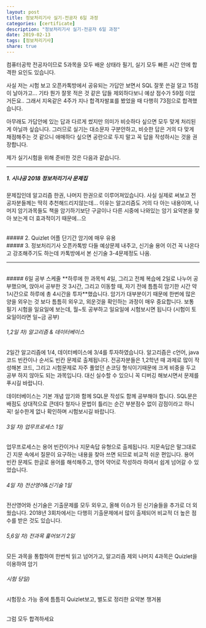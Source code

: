 ```yaml
---
layout: post
title: 정보처리기사 실기-전공자 6일 과정
categories: [certificate]
description: "정보처리기사 실기-전공자 6일 과정"
date: 2019-02-13
tags: [정보처리기사]
share: true
---
```



컴퓨터공학 전공자이므로 5과목을 모두 배운 상태라 필기, 실기 모두 빠른 시간 안에 합격한 요인도 있습니다.

사실 저는 시험 보고 오픈카톡방에서 공유되는 가답안 보면서 SQL 잘못 쓴걸 알고 15점이 날아가고... 기타 뭔가 잘못 적은 것 같은 답들 제외하다보니 예상 점수가 59점 이었거든요.. 그래서 지옥같은 4주가 지나 합격자발표를 봤었을 때 다행히 73점으로 합격했습니다.

아무래도 가답안에 있는 답과 다르게 썼지만 의미가 비슷하다 싶으면 모두 맞게 처리된게 아닐까 싶습니다. 그러므로 실기는 대소문자 구분안하고, 비슷한 답은 거의 다 맞게 채점해주는 것 같으니 애매하다 싶으면 공란으로 두지 말고 꼭 답을 작성하시는 것을 권장합니다.

제가 실기시험을 위해 준비한 것은 다음과 같습니다.

--------------

##### 1. 시나공 2018 정보처리기사 문제집
문제집인데 알고리즘 한권, 나머지 한권으로 이루어져있습니다. 사실 실제로 써보고 전공자분들께는 딱히 추천해드리지않는데... 이유는 알고리즘도 거의 다 아는 내용이며, 나머지 암기과목들도 책을 암기하기보단 구글이나 다른 시중에 나와있는 암기 요약본을 찾아 보는게 더 효과적이기 때문에...으

<br>
##### 2. Quizlet 어플
단기간 암기에 매우 유용

<br>
##### 3. 정보처리기사 오픈카톡방
다들 예상문제 내주고, 신기술 용어 이건 꼭 나온다고 강조해주기도 하는데 카톡방에서 본 신기술 3-4문제정도 나옴.

--------------
<br>
##### 6일 공부 스케줄
**하루에 한 과목씩 4일, 그리고 전체 복습에 2일로 나누어 공부했으며,
앉아서 공부한 것 3시간, 그리고 이동할 때, 자기 전에 틈틈히 암기한 시간 약 1시간으로 하루에 총 4시간을 투자**했습니다.
암기가 대부분이기 때문에 한번에 많은 양을 외우는 것 보다 틈틈히 외우고, 외운것을 확인하는 과정이 매우 중요합니다.
보통 필기 시험을 일요일에 보는데, 월~토 공부하고 일요일에 시험보시면 됩니다 (시험이 토요일이라면 일~금 공부)


###### 1,2일 차) 알고리즘 & 데이터베이스
2일간 알고리즘에 1/4, 데이터베이스에 3/4를 투자하였습니다.
알고리즘은 c언어, java 코드 빈칸이나 순서도 빈칸 문제로 출제됩니다.
전공자분들은 1,2학년 때 과제로 많이 작성해본 코드, 그리고 시험문제로 자주 풀었던 손코딩 형식이기때문에 크게 비중을 두고 공부 하지 않아도 되는 과목입니다. 대신 실수할 수 있으니 꼭 디버깅 해보시면서 문제를 푸시길 바랍니다.

데이터베이스는 기본 개념 암기와 함께 SQL문 작성도 함께 공부해야 합니다.
SQL문은 배점도 상대적으로 큰데다 철자나 문법이 틀리는 순간 부분점수 없이 감점이라고 하니 꼭! 실수한게 없나 확인하며 시험보시길 바랍니다.

###### 3일 차) 업무프로세스 1일
업무프로세스는 용어 빈칸이거나 지문속답 유형으로 출제됩니다.
지문속답은 말그대로 긴 지문 속에서 질문이 요구하는 내용을 찾아 쓰면 되므로 비교적 쉬운 편입니다. 용어 빈칸 문제도 한글로 용어를 해석해주고, 영어 약어로 작성하라 하여서 쉽게 넘어갈 수 있었습니다.

###### 4일 차) 전산영어&신기술 1일
전산영어와 신기술은 기출문제를 모두 외우고, 올해 이슈가 된 신기술들을 추가로 더 외웠습니다.
2018년 3회차에서는 다행히 기출문제에서 많이 출제되어 비교적 더 높은 점수를 받은 것도 있습니다.

###### 5,6일 차) 전과목 훑어보기 2일
모든 과목을 통합하여 한번씩 읽고 넘어가고, 알고리즘 제외 나머지 4과목은 Quizlet을 이용하여 암기

###### 시험 당일)
시험장소 가능 중에 틈틈히 Quizlet보고, 별도로 정리한 요약본 챙겨봄




<br>
그럼 모두 합격하세요





